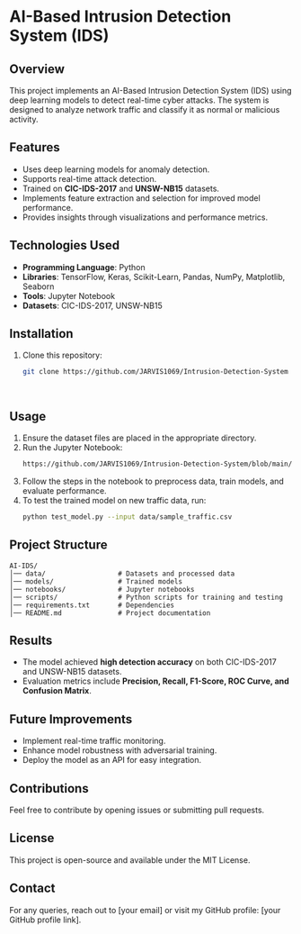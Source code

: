 # AI-Based Intrusion Detection System (IDS)

## Overview
This project implements an AI-Based Intrusion Detection System (IDS) using deep learning models to detect real-time cyber attacks. The system is designed to analyze network traffic and classify it as normal or malicious activity.

## Features
- Uses deep learning models for anomaly detection.
- Supports real-time attack detection.
- Trained on **CIC-IDS-2017** and **UNSW-NB15** datasets.
- Implements feature extraction and selection for improved model performance.
- Provides insights through visualizations and performance metrics.

## Technologies Used
- **Programming Language**: Python
- **Libraries**: TensorFlow, Keras, Scikit-Learn, Pandas, NumPy, Matplotlib, Seaborn
- **Tools**: Jupyter Notebook
- **Datasets**: CIC-IDS-2017, UNSW-NB15

## Installation
1. Clone this repository:
   ```sh
   git clone https://github.com/JARVIS1069/Intrusion-Detection-System
   
  

## Usage
1. Ensure the dataset files are placed in the appropriate directory.
2. Run the Jupyter Notebook:
   ```sh
   https://github.com/JARVIS1069/Intrusion-Detection-System/blob/main/IDS.ipynb
   ```
3. Follow the steps in the notebook to preprocess data, train models, and evaluate performance.
4. To test the trained model on new traffic data, run:
   ```sh
   python test_model.py --input data/sample_traffic.csv
   ```

## Project Structure
```
AI-IDS/
│── data/                  # Datasets and processed data
│── models/                # Trained models
│── notebooks/             # Jupyter notebooks
│── scripts/               # Python scripts for training and testing
│── requirements.txt       # Dependencies
│── README.md              # Project documentation
```

## Results
- The model achieved **high detection accuracy** on both CIC-IDS-2017 and UNSW-NB15 datasets.
- Evaluation metrics include **Precision, Recall, F1-Score, ROC Curve, and Confusion Matrix**.

## Future Improvements
- Implement real-time traffic monitoring.
- Enhance model robustness with adversarial training.
- Deploy the model as an API for easy integration.

## Contributions
Feel free to contribute by opening issues or submitting pull requests.

## License
This project is open-source and available under the MIT License.

## Contact
For any queries, reach out to [your email] or visit my GitHub profile: [your GitHub profile link].

